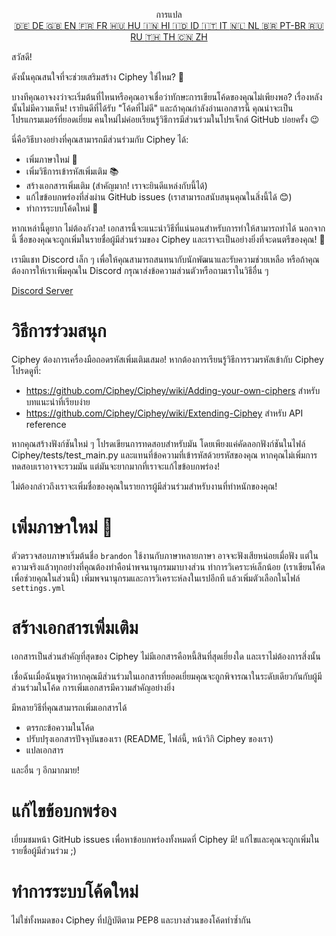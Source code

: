 <p align="center">
การแปล <br>
<a href=https://github.com/Ciphey/Ciphey/tree/master/translations/de/CONTRIBUTING.md>🇩🇪 DE   </a>
<a href=https://github.com/Ciphey/Ciphey/tree/master/translations/de/CONTRIBUTING.md>🇬🇧 EN   </a>
<a href=https://github.com/Ciphey/Ciphey/tree/master/translations/fr/CONTRIBUTING.md>🇫🇷 FR   </a>
<a href=https://github.com/Ciphey/Ciphey/tree/master/translations/hu/CONTRIBUTING.md>🇭🇺 HU   </a>
<a href=https://github.com/Ciphey/Ciphey/tree/master/translations/hi/CONTRIBUTING.md>🇮🇳 HI   </a>
<a href=https://github.com/Ciphey/Ciphey/tree/master/translations/id/CONTRIBUTING.md>🇮🇩 ID   </a>
<a href=https://github.com/Ciphey/Ciphey/tree/master/translations/it/CONTRIBUTING.md>🇮🇹 IT   </a>
<a href=https://github.com/Ciphey/Ciphey/tree/master/translations/nl/CONTRIBUTING.md>🇳🇱 NL   </a>
<a href=https://github.com/Ciphey/Ciphey/tree/master/translations/pt-br/CONTRIBUTING.md>🇧🇷 PT-BR   </a>
<a href=https://github.com/Ciphey/Ciphey/tree/master/translations/ru/CONTRIBUTING.md>🇷🇺 RU   </a>
<a href="https://github.com/Ciphey/Ciphey/tree/master/translations/th/CONTRIBUTING.md">🇹🇭 TH   </a>
<a href=https://github.com/Ciphey/Ciphey/tree/master/translations/zh/CONTRIBUTING.md>🇨🇳 ZH   </a>
</p>

สวัสดี!

ดังนั้นคุณสนใจที่จะช่วยเสริมสร้าง Ciphey ใช่ไหม? 🤔

บางทีคุณอาจงงว่าจะเริ่มต้นที่ไหนหรือคุณอาจเชื่อว่าทักษะการเขียนโค้ดของคุณไม่เพียงพอ? เรื่องหลังนั้นไม่มีความเห็น! เรายินดีที่ได้รับ "โค้ดที่ไม่ดี" และถ้าคุณกำลังอ่านเอกสารนี้ คุณน่าจะเป็นโปรแกรมเมอร์ที่ยอดเยี่ยม คนใหม่ไม่ค่อยเรียนรู้วิธีการมีส่วนร่วมในโปรเจ็กต์ GitHub บ่อยครั้ง 😉

นี่คือวิธีบางอย่างที่คุณสามารถมีส่วนร่วมกับ Ciphey ได้:

- เพิ่มภาษาใหม่ 🧏
- เพิ่มวิธีการเข้ารหัสเพิ่มเติม 📚
- สร้างเอกสารเพิ่มเติม (สำคัญมาก! เราจะยินดีแหล่งกับนี้ได้)
- แก้ไขข้อบกพร่องที่ส่งผ่าน GitHub issues (เราสามารถสนับสนุนคุณในสิ่งนี้ได้ 😊)
- ทำการระบบโค้ดใหม่ 🥺

หากเหล่านี้ดูยาก ไม่ต้องกังวล! เอกสารนี้จะแนะนำวิธีที่แน่นอนสำหรับการทำให้สามารถทำได้ นอกจากนี้ ชื่อของคุณจะถูกเพิ่มในรายชื่อผู้มีส่วนร่วมของ Ciphey และเราจะเป็นอย่างยิ่งที่จะดนตรีของคุณ! 🙏

เรามีแชท Discord เล็ก ๆ เพื่อให้คุณสามารถสนทนากับนักพัฒนาและรับความช่วยเหลือ หรือถ้าคุณต้องการให้เราเพิ่มคุณใน Discord กรุณาส่งข้อความส่วนตัวหรือถามเราในวิธีอื่น ๆ

[Discord Server](https://discord.gg/KfyRUWw)

# วิธีการร่วมสนุก

Ciphey ต้องการเครื่องมือถอดรหัสเพิ่มเติมเสมอ! หากต้องการเรียนรู้วิธีการรวมรหัสเข้ากับ Ciphey โปรดดูที่:

- <https://github.com/Ciphey/Ciphey/wiki/Adding-your-own-ciphers> สำหรับบทแนะนำที่เรียบง่าย
- <https://github.com/Ciphey/Ciphey/wiki/Extending-Ciphey> สำหรับ API reference

หากคุณสร้างฟังก์ชันใหม่ ๆ โปรดเขียนการทดสอบสำหรับมัน โดยเพียงแค่คัดลอกฟังก์ชันในไฟล์ Ciphey/tests/test_main.py และแทนที่ข้อความที่เข้ารหัสด้วยรหัสของคุณ หากคุณไม่เพิ่มการทดสอบเราอาจจะรวมมัน แต่มันจะยากมากที่เราจะแก้ไขข้อบกพร่อง!

ไม่ต้องกล่าวถึงเราจะเพิ่มชื่อของคุณในรายการผู้มีส่วนร่วมสำหรับงานที่ทำหนักของคุณ!

# เพิ่มภาษาใหม่ 🧏

ตัวตรวจสอบภาษาเริ่มต้นชื่อ `brandon` ใช้งานกับภาษาหลายภาษา อาจจะฟังเสียหน่อยเมื่อฟัง แต่ในความจริงแล้วทุกอย่างที่คุณต้องทำคือนำพจนานุกรมมาบางส่วน ทำการวิเคราะห์เล็กน้อย (เราเขียนโค้ดเพื่อช่วยคุณในส่วนนี้) เพิ่มพจนานุกรมและการวิเคราะห์ลงในเรปอีกที แล้วเพิ่มตัวเลือกในไฟล์ `settings.yml`

# สร้างเอกสารเพิ่มเติม

เอกสารเป็นส่วนสำคัญที่สุดของ Ciphey ไม่มีเอกสารคือหนี้สินที่สุดเยี่ยงใด และเราไม่ต้องการสิ่งนั้น

เชื่อฉันเมื่อฉันพูดว่าหากคุณมีส่วนร่วมในเอกสารที่ยอดเยี่ยมคุณจะถูกพิจารณาในระดับเดียวกันกับผู้มีส่วนร่วมในโค้ด การเพิ่มเอกสารมีความสำคัญอย่างยิ่ง

มีหลายวิธีที่คุณสามารถเพิ่มเอกสารได้

- ตรรกะข้อความในโค้ด
- ปรับปรุงเอกสารปัจจุบันของเรา (README, ไฟล์นี้, หน้าวิกิ Ciphey ของเรา)
- แปลเอกสาร

และอื่น ๆ อีกมากมาย!

# แก้ไขข้อบกพร่อง

เยี่ยมชมหน้า GitHub issues เพื่อหาข้อบกพร่องทั้งหมดที่ Ciphey มี! แก้ไขและคุณจะถูกเพิ่มในรายชื่อผู้มีส่วนร่วม ;)

# ทำการระบบโค้ดใหม่

ไม่ใช่ทั้งหมดของ Ciphey ที่ปฏิบัติตาม PEP8 และบางส่วนของโค้ดทำซ้ำกัน
